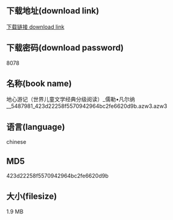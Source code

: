 ## 下载地址(download link)
[下载链接 download link](https://voluble-croquembouche-d321dc.netlify.app/?s=%E5%9C%B0%E5%BF%83%E6%B8%B8%E8%AE%B0%EF%BC%88%E4%B8%96%E7%95%8C%E5%84%BF%E7%AB%A5%E6%96%87%E5%AD%A6%E7%BB%8F%E5%85%B8%E5%88%86%E7%BA%A7%E9%98%85%E8%AF%BB%EF%BC%89_%E5%84%92%E5%8B%92%E2%80%A2%E5%87%A1%E5%B0%94%E7%BA%B3__5487981_423d22258f5570942964bc2fe6620d9b.azw3)

## 下载密码(download password)
8078

## 名称(book name)
地心游记（世界儿童文学经典分级阅读）_儒勒•凡尔纳__5487981_423d22258f5570942964bc2fe6620d9b.azw3.azw3

## 语言(language)
chinese

## MD5
423d22258f5570942964bc2fe6620d9b

## 大小(filesize)
1.9 MB
